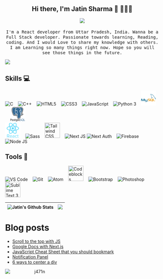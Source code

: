 
<h2 align='center'> Hi there, I'm Jatin Sharma 👋 🧑🏻‍💻 </h2>

<p align="center">
  <img src="https://images.squarespace-cdn.com/content/v1/5769fc401b631bab1addb2ab/1541580611624-TE64QGKRJG8SWAIUS7NS/ke17ZwdGBToddI8pDm48kPoswlzjSVMM-SxOp7CV59BZw-zPPgdn4jUwVcJE1ZvWQUxwkmyExglNqGp0IvTJZamWLI2zvYWH8K3-s_4yszcp2ryTI0HqTOaaUohrI8PI6FXy8c9PWtBlqAVlUS5izpdcIXDZqDYvprRqZ29Pw0o/coding-freak.gif" width=""><br><br>
  <samp> I'm a React developer from Uttar Pradesh, India. Wanna be a Full Stack developer. Passionate towards learning, Reading, coding. And I would Love to share my knowledge with others. I am Learning so many things right now. Hope so you will see those things in the future.
  </samp>
  <br>
  
    
  ![](https://komarev.com/ghpvc/?username=j471n&color=green&style=flat-square&label=PROFILE+VIEWS)
    
</p>



  
## Skills 💻

<p>
  <img title="C" src="https://img.icons8.com/color/50/000000/c-programming.png"/>&nbsp;&nbsp;&nbsp;
  <img title="C++" src="https://img.icons8.com/color/50/000000/c-plus-plus-logo.png"/>&nbsp;&nbsp;&nbsp;
  <img title="HTML5" src="https://img.icons8.com/color/50/000000/html-5.png"/>&nbsp;&nbsp;&nbsp;
  <img title="CSS3" src="https://img.icons8.com/color/50/000000/css3.png"/>&nbsp;&nbsp;&nbsp;
  <img title="JavaScript" src="https://img.icons8.com/color/48/000000/javascript.png"/>&nbsp;&nbsp;&nbsp;
  <img title="Python 3" src="https://img.icons8.com/color/50/000000/python.png"/>&nbsp;&nbsp;&nbsp;
  <img title="MySQL" src="https://raw.githubusercontent.com/devicons/devicon/master/icons/mysql/mysql-original-wordmark.svg" width="50" height="50" />&nbsp;&nbsp;&nbsp;
  <img title="PostgreSQL" src="https://raw.githubusercontent.com/devicons/devicon/master/icons/postgresql/postgresql-original-wordmark.svg" width="50" height="50" />&nbsp;&nbsp;&nbsp;
  <br>
  <img title="React" src="https://raw.githubusercontent.com/devicons/devicon/master/icons/react/react-original-wordmark.svg" width="50" height="50" />&nbsp;&nbsp;&nbsp;
  <img title="Sass" src="https://img.icons8.com/color/50/000000/sass.png"/>&nbsp;&nbsp;&nbsp;
  <img title="Tailwind CSS" src="https://www.vectorlogo.zone/logos/tailwindcss/tailwindcss-icon.svg" width="50" height="50" />&nbsp;&nbsp;&nbsp;
  <img title="Next JS" src="https://i.imgur.com/hv8GCUl.png" height="50" />
  <img title="Next Auth" src="https://next-auth.js.org/img/logo/logo-sm.png" height="50" />&nbsp;&nbsp;&nbsp;
  <img title="Firebase" src="https://i.imgur.com/ySmf4g5.png" height="50" />&nbsp;&nbsp;&nbsp;
  <img title="Node JS" src="https://portfolio-eatedtioe-j471n.vercel.app/img/skills/nodejs.webp" height="50" />&nbsp;&nbsp;&nbsp;
  
  
  
</p>

 ## Tools 🚀
  <img title="VS Code" src="https://img.icons8.com/fluent/50/000000/visual-studio-code-2019.png"/>&nbsp;&nbsp;&nbsp;
  <img title="Git" src="https://img.icons8.com/color/52/000000/git.png"/>&nbsp;&nbsp;&nbsp;
  <img title="Atom" src="https://img.icons8.com/ios/50/000000/atom-editor.png"/>&nbsp;&nbsp;&nbsp;
  <img title="Codeblocks" src="https://www.codewithc.com/wp-content/uploads/2014/08/codeblocks-featured.png" width="50" height="50" />&nbsp;&nbsp;&nbsp;
  <img title="Bootstrap" src="https://img.icons8.com/color/48/000000/bootstrap.png"/>&nbsp;&nbsp;&nbsp;
  <img title="Photoshop" src="https://img.icons8.com/fluent/48/000000/adobe-photoshop.png"/>&nbsp;&nbsp;&nbsp;
  <img title="Sublime Text 3" src="https://pbs.twimg.com/media/DJnkUqqVoAAFGQO.png" width="50" height="50" />&nbsp;&nbsp;&nbsp;



|<img align="center" src="https://github-readme-stats.vercel.app/api?username=j471n&show_icons=true&include_all_commits=true&theme=dark&hide_border=true" alt="Jatin's Github Stats" /> | <img align="center" src="https://github-readme-stats.vercel.app/api/top-langs/?username=j471n&layout=compact&theme=dark&hide_border=true" /> |
| ------------- | ------------- |


<!-- Most Used Language -->
<!-- <p><img align="center" src="https://github-readme-stats.vercel.app/api/top-langs?username=j471n&show_icons=true&locale=en&layout=compact" alt="j471n" /></p>
 -->
 
 
 # Blog posts
<!-- Dev.to:START -->
- [Scroll to the top with JS](https://dev.to/j471n/scroll-to-the-top-with-js-lgm)
- [Google Docs with Next.js](https://dev.to/j471n/google-docs-with-nextjs-2g0i)
- [JavaScript Cheat Sheet that you should bookmark](https://dev.to/j471n/javascript-cheat-sheet-you-needed-2id)
- [Notification Panel](https://dev.to/j471n/notification-panel-50p6)
- [6 ways to center a div](https://dev.to/j471n/6-ways-to-center-a-div-5fgj)
<!-- Dev.to:END -->


<!-- Buy me a cup of coffee -->
<p align="center"><a href="https://www.buymeacoffee.com/j471n"> <img align="left" src="https://cdn.buymeacoffee.com/buttons/v2/default-yellow.png" height="50" width="210" alt="j471n" /></a></p>

<br>




